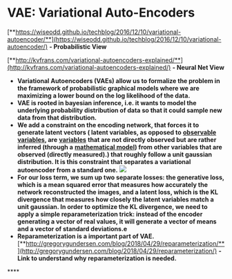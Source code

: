 # VAE: Variational Auto-Encoders

[**https://wiseodd.github.io/techblog/2016/12/10/variational-autoencoder/**](https://wiseodd.github.io/techblog/2016/12/10/variational-autoencoder/) **- Probabilistic View**

[**http://kvfrans.com/variational-autoencoders-explained/**](http://kvfrans.com/variational-autoencoders-explained/) **- Neural Net View**  


* **Variational Autoencoders \(VAEs\) allow us to formalize the problem in the framework of probabilistic graphical models where we are maximizing a lower bound on the log likelihood of the data.**
* **VAE is rooted in bayesian inference, i.e. it wants to model the underlying probability distribution of data so that it could sample new data from that distribution.**
* **We add a constraint on the encoding network, that forces it to generate latent vectors \( latent variables, as opposed to** [**observable variables**](https://en.wikipedia.org/wiki/Observable_variable)**, are** [**variables**](https://en.wikipedia.org/wiki/Variable_%28mathematics%29) **that are not directly observed but are rather inferred \(through a** [**mathematical model**](https://en.wikipedia.org/wiki/Mathematical_model)**\) from other variables that are observed \(directly measured\).\) that roughly follow a unit gaussian distribution. It is this constraint that separates a variational autoencoder from a standard one.** ![](https://lh6.googleusercontent.com/zREoZfNlUt7wVVt1d5XAbGZmUgExq6Tf9SmBnxxMmdSKW2dlDRfCm0mAx-ZhAijhmF7rjaG_CzXEqvhf2FyFZFxQxqZsvxDmnaTE63pJxccbQ6KS5kqkLKTyskAoIkSpiUFyxaxM)
* **For our loss term, we sum up two separate losses: the generative loss, which is a mean squared error that measures how accurately the network reconstructed the images, and a latent loss, which is the KL divergence that measures how closely the latent variables match a unit gaussian. In order to optimize the KL divergence, we need to apply a simple reparameterization trick: instead of the encoder generating a vector of real values, it will generate a vector of means and a vector of standard deviations.e**
* **Reparameterization is a important part of VAE.** [**http://gregorygundersen.com/blog/2018/04/29/reparameterization/**](http://gregorygundersen.com/blog/2018/04/29/reparameterization/) **- Link to understand why reparameterization is needed.**

\*\*\*\*

